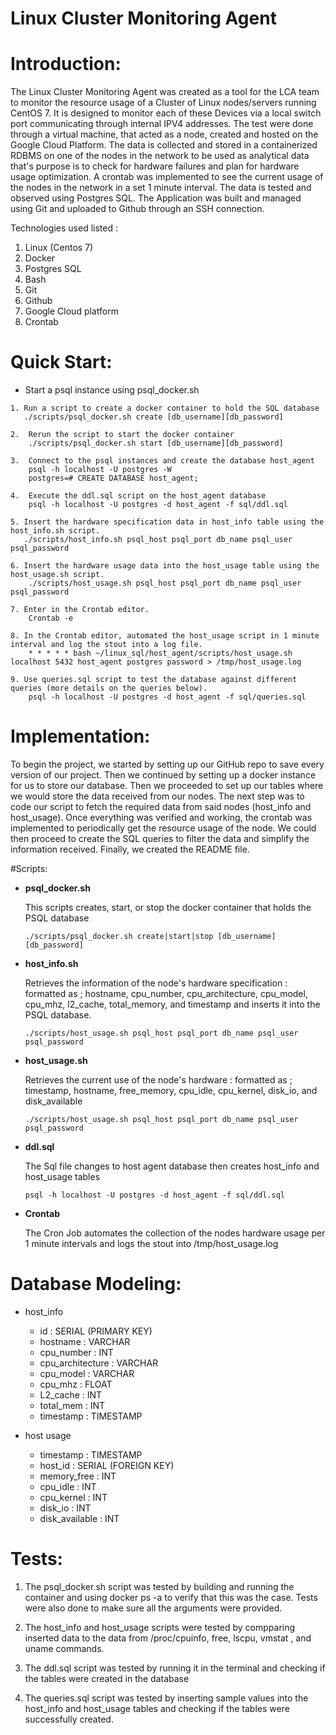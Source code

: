# Linux Cluster Monitoring Agent

# Introduction:
The Linux Cluster Monitoring Agent was created as a tool for the LCA team to monitor the resource usage of a Cluster of Linux nodes/servers running CentOS 7. It is designed to monitor each of these Devices via a local switch port communicating through internal IPV4 addresses. The test were done through a virtual machine, that acted as a node, created and hosted on the Google Cloud Platform. The data is collected and stored in a containerized RDBMS on one of the nodes in the network to be used as analytical data that's purpose is to check for hardware failures and plan for hardware usage optimization. A crontab was implemented to see the current usage of the nodes in the network in a set 1 minute interval. The data is tested and observed using Postgres SQL. The Application was built and managed using Git and uploaded to Github through an SSH connection.

Technologies used listed :

1. Linux (Centos 7)
2. Docker
3. Postgres SQL
4. Bash
5. Git
6. Github
7. Google Cloud platform
8. Crontab

# Quick Start:
- Start a psql instance using psql_docker.sh

```
1. Run a script to create a docker container to hold the SQL database
   ./scripts/psql_docker.sh create [db_username][db_password]
   ```
```
2.  Rerun the script to start the docker container
    ./scripts/psql_docker.sh start [db_username][db_password]
```

```
3.  Connect to the psql instances and create the database host_agent
    psql -h localhost -U postgres -W
    postgres=# CREATE DATABASE host_agent;
```

```
4.  Execute the ddl.sql script on the host_agent database
    psql -h localhost -U postgres -d host_agent -f sql/ddl.sql
```

```
5. Insert the hardware specification data in host_info table using the host_info.sh script.
   ./scripts/host_info.sh psql_host psql_port db_name psql_user psql_password
```

```
6. Insert the hardware usage data into the host_usage table using the host_usage.sh script.
    ./scripts/host_usage.sh psql_host psql_port db_name psql_user psql_password
```

```
7. Enter in the Crontab editor.
    Crontab -e
```

```
8. In the Crontab editor, automated the host_usage script in 1 minute interval and log the stout into a log file.
    * * * * * bash ~/linux_sql/host_agent/scripts/host_usage.sh localhost 5432 host_agent postgres password > /tmp/host_usage.log
```

```
9. Use queries.sql script to test the database against different queries (more details on the queries below).
    psql -h localhost -U postgres -d host_agent -f sql/queries.sql
```

# Implementation:
To begin the project, we started by setting up our GitHub repo to save every version of our project. Then we continued by setting up a docker instance for us to store our database. Then we proceeded to set up our tables where we would store the data received from our nodes. The next step was to code our script to fetch the required data from said nodes (host_info and host_usage). Once everything was verified and working, the crontab was implemented to periodically get the resource usage of the node. We could then proceed to create the SQL queries to filter the data and simplify the information received. Finally, we created the README file.

#Scripts:
- **psql_docker.sh**
  
    This scripts creates, start, or stop the docker container that holds the PSQL database
  
    ```./scripts/psql_docker.sh create|start|stop [db_username][db_password] ```


- **host_info.sh**

  Retrieves the information of the node's hardware specification : formatted as ; hostname, cpu_number, cpu_architecture, cpu_model, cpu_mhz, l2_cache, total_memory, and timestamp and inserts it into the PSQL database.
  
    ```./scripts/host_usage.sh psql_host psql_port db_name psql_user psql_password ```


- **host_usage.sh**

    Retrieves the current use of the node's hardware : formatted as ; timestamp, hostname, free_memory, cpu_idle, cpu_kernel, disk_io, and disk_available

    ```./scripts/host_usage.sh psql_host psql_port db_name psql_user psql_password ```


- **ddl.sql**
  
    The Sql file changes to host agent database then creates host_info and host_usage tables
  
    ```psql -h localhost -U postgres -d host_agent -f sql/ddl.sql```


- **Crontab** 
  
    The Cron Job automates the collection of the nodes hardware usage per 1 minute intervals and logs the stout into /tmp/host_usage.log

# Database Modeling:
* host_info
  - id : SERIAL (PRIMARY KEY)
  - hostname : VARCHAR
  - cpu_number : INT
  - cpu_architecture : VARCHAR
  - cpu_model : VARCHAR
  - cpu_mhz : FLOAT
  - L2_cache : INT
  - total_mem : INT
  - timestamp : TIMESTAMP
  
* host usage
  - timestamp : TIMESTAMP
  - host_id : SERIAL (FOREIGN KEY)
  - memory_free : INT
  - cpu_idle : INT
  - cpu_kernel : INT
  - disk_io : INT
  - disk_available : INT
  
# Tests:
1. The psql_docker.sh script was tested by building and running the container and using docker ps -a to verify that this was the case. Tests were also done to make sure all the arguments were provided.

2. The host_info and host_usage scripts were tested by compparing inserted data to the data from /proc/cpuinfo, free, lscpu, vmstat , and uname commands.

3. The ddl.sql script was tested by running it in the terminal and checking if the tables were created in the database

4. The queries.sql script was tested by inserting sample values into the host_info and host_usage tables and checking if the tables were successfully created.


